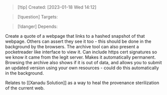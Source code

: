 
>[!tip] Created: [2023-01-18 Wed 14:12]

>[!question] Targets: 

>[!danger] Depends: 

Create a quote of a webpage that links to a hashed snapshot of that webpage.
Others can assert they see it too - this should be done in the background by the browsers.
The archive tool can also present a pocketreader like interface to view it.
Can include https cert signatures so we know it came from the legit server.
Makes it automatically permanent.
Browsing the archive also shows if it is out of data, and allows you to submit an updated version using your own resources - could do this automatically in the background.

Relates to [[Xanadu Solution]] as a way to heal the provenance sterilization of the current web.